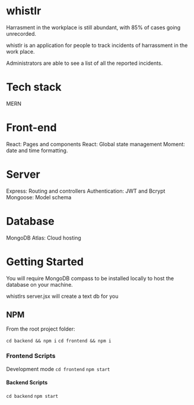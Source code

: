 # whistlr

Harrasment in the workplace is still abundant, with 85% of cases going unrecorded.

whistlr is an application for people to track incidents of harrassment in the work place.

Administrators are able to see a list of all the reported incidents.

# Tech stack

MERN

# Front-end

React: Pages and components
React: Global state management
Moment: date and time formatting.

# Server

Express: Routing and controllers
Authentication: JWT and Bcrypt
Mongoose: Model schema

# Database

MongoDB Atlas: Cloud hosting


# Getting Started

You will require MongoDB compass to be installed locally to host the database on your machine.

whistlrs server.jsx will create a text db for you

## NPM

From the root project folder:

`cd backend && npm i`
`cd frontend && npm i`

### Frontend Scripts

Development mode
 `cd frontend`
 `npm start`


#### Backend Scripts

`cd backend`
`npm start`


